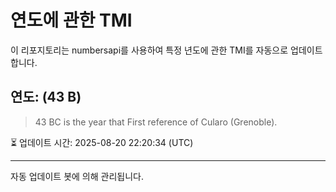 
# 연도에 관한 TMI

이 리포지토리는 numbersapi를 사용하여 특정 년도에 관한 TMI를 자동으로 업데이트합니다.

## 연도: (43 B)
> 43 BC is the year that First reference of Cularo (Grenoble).

⏳ 업데이트 시간: 2025-08-20 22:20:34 (UTC)

---
자동 업데이트 봇에 의해 관리됩니다.
